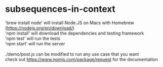 # subsequences-in-context

'brew install node' will install Node.JS on Macs with Homebrew (https://nodejs.org/en/download/)<br />
'npm install' will download the dependencies and testing framework <br />
'npm test' will run the tests<br />
'npm start' will run the server<br />
<br />
./demo/post.js can be modified to run any use case that you want<br />
check out https://www.npmjs.com/package/request for the documentation<br />
